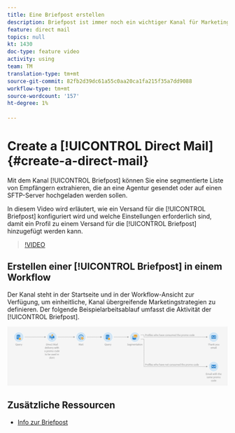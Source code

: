 ```yaml
---
title: Eine Briefpost erstellen
description: Briefpost ist immer noch ein wichtiger Kanal für Marketingexperten auf der ganzen Welt, und sie können diese Offline-Interaktionen nun parallel zu ihren Online-Interaktionen orchestrieren. Dieselbe Engine, die digitale Kommunikation wie E-Mail und Mobilgeräte betreibt, kann jetzt auch direkte Mailer personalisieren.
feature: direct mail
topics: null
kt: 1430
doc-type: feature video
activity: using
team: TM
translation-type: tm+mt
source-git-commit: 82fb2d39dc61a55c0aa20ca1fa215f35a7dd9088
workflow-type: tm+mt
source-wordcount: '157'
ht-degree: 1%

---
```



# Create a [!UICONTROL Direct Mail] {#create-a-direct-mail}

Mit dem Kanal [!UICONTROL Briefpost] können Sie eine segmentierte Liste von Empfängern extrahieren, die an eine Agentur gesendet oder auf einen SFTP-Server hochgeladen werden sollen.

In diesem Video wird erläutert, wie ein Versand für die [!UICONTROL Briefpost] konfiguriert wird und welche Einstellungen erforderlich sind, damit ein Profil zu einem Versand für die [!UICONTROL Briefpost] hinzugefügt werden kann.

>[!VIDEO](https://video.tv.adobe.com/v/23417?quality=12)

## Erstellen einer [!UICONTROL Briefpost] in einem Workflow

Der Kanal steht in der Startseite und in der Workflow-Ansicht zur Verfügung, um einheitliche, Kanal übergreifende Marketingstrategien zu definieren. Der folgende Beispielarbeitsablauf umfasst die Aktivität der [!UICONTROL Briefpost].

![Workflow-Bild](/help/assets/direct_mail_examplewf.png)

## Zusätzliche Ressourcen

* [Info zur Briefpost](https://docs.adobe.com/content/help/en/campaign-standard/using/communication-channels/direct-mail/about-direct-mail.html)
